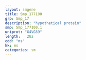 ```yaml
---
layout: smgene
title: Smp_177100
grp: Smp_17
description: "hypothetical protein"
smp: Smp_177100.1
uniprot: "G4VG89"
length:   282
cdd: "ns"
kk: ns
categories: sm
---
```

